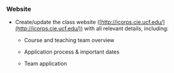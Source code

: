 ### Website

* Create/update the class website ([http://icorps.cie.ucf.edu/](http://icorps.cie.ucf.edu/)) with all relevant details, including:

    * Course and teaching team overview

    * Application process & important dates

    * Team application
